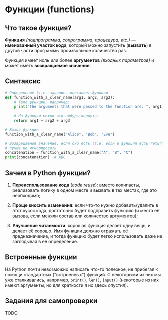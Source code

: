 # Функции (functions)

## Что такое функция?

**Функция** _(подпрограмма, сопрограмма, процедура, etc.)_ — **именованный участок кода**, который можно запустить (**вызвать**) в другой части программы произвольное количество раз.

Функция имеет ноль или более **аргументов** _(входных параметров)_ и может иметь **возвращаемое значение**.

## Синтаксис

```Python
# Определение (т.е. задание, описание) функции
def function_with_a_clear_name(arg1, arg2, arg3):
    # Тело функции, например:
    print("The arguments that were passed to the function are: ", arg1, arg2, arg3)
    
    # Из функции можно что-нибудь вернуть:
    return arg1 + arg2 + arg3

# Вызов функции
function_with_a_clear_name("Alice", "Bob", "Eve")

# Возвращаемое значение, если оно есть (т.е. если в функции есть return)
# лучше не игнорировать
concatenation = function_with_a_clear_name("A", "B", "C")
print(concatenation)  # ABC  
```

## Зачем в Python функции?

1. **Переиспользование кода** (_code reuse_): вместо копипасты, реализовать логику в одном месте и вызвать в тех местах, где это необходимо;

2. **Проще вносить изменения**: если что-то нужно добавить/удалить в этот кусок кода, достаточно будет подправить функцию (и места её вызова, если меняли состав или количество аргументов);

3. **Улучшение читаемости**: хорошая функция делает одну вещь, и делает её хорошо. Имя функции должно отражать её предназначение, и тогда функцию будет легко использовать даже не заглядывая в её определение.

## Встроенные функции

На Python почти невозможно написать что-то полезное, не прибегая к помощи стандартных ("встроенных") функций. С некоторыми из них мы уже сталкивались, например, `print()`, `len()`, `input()` (некоторые из них имеют аргументы, но для краткости я их здесь опустил).

## Задания для самопроверки

TODO